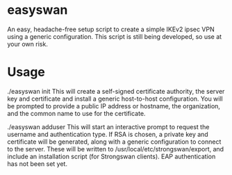 # easyswan
An easy, headache-free setup script to create a simple IKEv2 ipsec VPN using a generic configuration. This script is still being developed, so use at your own risk.

# Usage
./easyswan init
This will create a self-signed certificate authority, the server key and certificate and install a generic host-to-host configuration. You will be prompted to provide a public IP address or hostname, the organization, and the common name to use for the certificate.  

./easyswan adduser
This will start an interactive prompt to request the username and authentication type. If RSA is chosen, a private key and certificate will be generated, along with a generic configuration to connect to the server. These will be written to /usr/local/etc/strongswan/export, and include an installation script (for Strongswan clients). EAP authentication has not been set yet.
